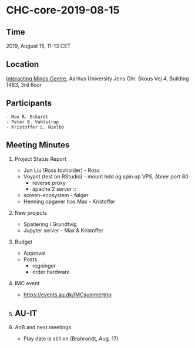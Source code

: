 # CHC-core-2019-08-15 #

## Time ##
2019, August 15, 11-13 CET

## Location ##
[Interacting Minds Centre](http://www.au.dk/om/organisation/find-au/bygningskort/?b=1483), Aarhus University
Jens Chr. Skous Vej 4, Building 1483, 3rd floor

## Participants ##
	- Max R. Eckardt
	- Peter B. Vahlstrup
	- Kristoffer L. Nielbo

## Meeting Minutes ##

1. Project Status Report
	- Jun Liu (Ross tovholder) - Ross
	- Voyant (test on RStudio) - mount hdd og spin up VPS, åbner port 80
		- reverse proxy
		- apache 2 server ::
	- screen-ecosystem - følger
	- Henning opgaver hos Max - Kristoffer

2. New projects
	- Spatiering i Grundtvig
	- Jupyter server - Max & Kristoffer


3. Budget
	- Approval
	- Posts
		- regninger
		- order hardware


4. IMC event
	- https://events.au.dk/IMCsummertrip

5. AU-IT
	-
	
6. AoB and next meetings
	- Play date is still on (Brabrandt, Aug. 17)
